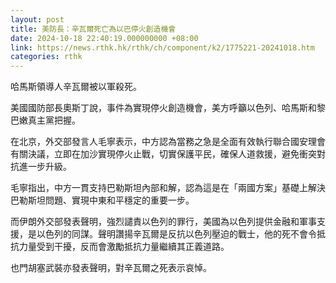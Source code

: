 ```yaml
---
layout: post
title: 美防長：辛瓦爾死亡為以巴停火創造機會
date: 2024-10-18 22:40:19.000000000 +08:00
link: https://news.rthk.hk/rthk/ch/component/k2/1775221-20241018.htm
categories: rthk
---
```


哈馬斯領導人辛瓦爾被以軍殺死。

美國國防部長奧斯丁說，事件為實現停火創造機會，美方呼籲以色列、哈馬斯和黎巴嫩真主黨把握。

在北京，外交部發言人毛寧表示，中方認為當務之急是全面有效執行聯合國安理會有關決議，立即在加沙實現停火止戰，切實保護平民，確保人道救援，避免衝突對抗進一步升級。

毛寧指出，中方一貫支持巴勒斯坦內部和解，認為這是在「兩國方案」基礎上解決巴勒斯坦問題、實現中東和平穩定的重要一步。

而伊朗外交部發表聲明，強烈譴責以色列的罪行，美國為以色列提供金融和軍事支援，是以色列的同謀。聲明讚揚辛瓦爾是反抗以色列壓迫的戰士，他的死不會令抵抗力量受到干擾，反而會激勵抵抗力量繼續其正義道路。

也門胡塞武裝亦發表聲明，對辛瓦爾之死表示哀悼。
